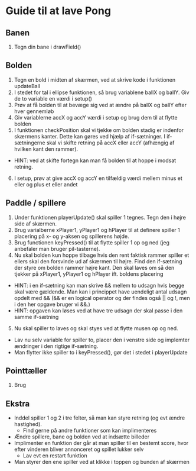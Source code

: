 # Guide til at lave Pong

## Banen
1. Tegn din bane i drawField()

## Bolden
1. Tegn en bold i midten af skærmen, ved at skrive kode i funktionen updateBall
2. I stedet for tal i ellipse funktionen, så brug variablene ballX og ballY. Giv de to variable en værdi i setup()
3. Prøv at få bolden til at bevæge sig ved at ændre på ballX og ballY efter hver gennemløb
4. Giv variablerne accX og accY værdi i setup og brug dem til at flytte bolden
5. I funktionen checkPosition skal vi tjekke om bolden stadig er indenfor skærmens kanter. Dette kan gøres ved hjælp af if-sætninger. I if-sætningerne skal vi skifte retning på accX eller accY (afhængig af hvilken kant den rammer). 
 * HINT: ved at skifte fortegn kan man få bolden til at hoppe i modsat retning.
6. I setup, prøv at give accX og accY en tilfældig værdi mellem minus et eller og plus et eller andet

## Paddle / spillere
1. Under funktionen playerUpdate() skal spiller 1 tegnes. Tegn den i højre side af skærmen.
2. Brug varialberne xPlayer1, yPlayer1 og hPlayer til at definere spiller 1 placering på x- og y-aksen og spillerens højde.
3. Brug functionen keyPressed() til at flytte spiller 1 op og ned (jeg anbefaler man bruger pil-tasterne).
4. Nu skal bolden kun hoppe tilbage hvis den rent faktisk rammer spiller et ellers skal den forsvinde ud af skærmen til højre. Find den if-sætning der styre om bolden rammer højre kant. Den skal laves om så den tjekker på xPlayer1, yPlayer1 og hPlayer ift. boldens placering
  * HINT: i en if-sætning kan man skrive && mellem to udsagn hvis begge skal være gældende. Man kan i princippet have uendeligt antal udsagn opdelt med && (&& er en logical operator og der findes også || og !, men i den her opgave bruger vi &&.)
  * HINT: opgaven kan løses ved at have tre udsagn der skal passe i den samme if-sætning 
5. Nu skal spiller to laves og skal styes ved at flytte musen op og ned. 
 * Lav nu selv variable for spiller to, placer den i venstre side og implemter ændringer i den rigtige if-sætning.
 * Man flytter ikke spiller to i keyPressed(), gør det i stedet i playerUpdate

## Pointtæller
1. Brug

## Ekstra
* Inddel spiller 1 og 2 i tre felter, så man kan styre retning (og evt ændre hastighed).
  * Find gerne på andre funktioner som kan implimenteres
* Ændre spillere, bane og bolden ved at indsætte billeder
* Implimenter en funktion der går at man spiller til en bestemt score, hvor efter vinderen bliver annonceret og spillet lukker selv
  * Lav evt en restart funktion  
* Man styrer den ene spiller ved at klikke i toppen og bunden af skærmen
